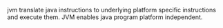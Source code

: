 jvm translate java instructions to underlying platform specific instructions and execute them. JVM enables java program platform independent. 

